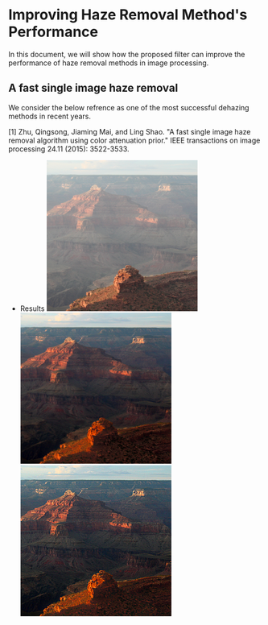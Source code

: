 # Improving Haze Removal Method's Performance
In this document, we will show how the proposed filter can improve the performance of haze removal methods in image processing. 
## A fast single image haze removal
We consider the below refrence as one of the most successful dehazing methods in recent years.

<a id="1">[1]</a>
Zhu, Qingsong, Jiaming Mai, and Ling Shao. "A fast single image haze removal algorithm using color attenuation prior." IEEE transactions on image processing 24.11 (2015): 3522-3533.
- Results
<img src="https://github.com/onionhub/TIP/blob/Drafts/Drafts/test1.png" width="300" height="300"> <img src="https://github.com/onionhub/TIP/blob/Drafts/Drafts/fast.png" width="300" height="300"> <img src="https://github.com/onionhub/TIP/blob/Drafts/Drafts/preprocessed.png" width="300" height="300">
